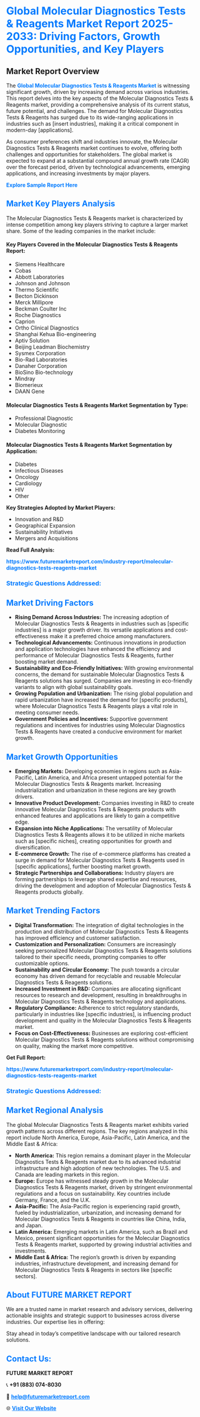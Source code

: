 <h1 style="color: #007BFF;">Global Molecular Diagnostics Tests & Reagents Market Report 2025-2033: Driving Factors, Growth Opportunities, and Key Players</h1>

<section id="overview">
<h2>Market Report Overview</h2>
<p>The <a href="https://www.futuremarketreport.com/industry-report/molecular-diagnostics-tests-reagents-market" style="color: #007BFF; text-decoration: none;"><strong>Global Molecular Diagnostics Tests & Reagents Market</strong></a> is witnessing significant growth, driven by increasing demand across various industries. This report delves into the key aspects of the Molecular Diagnostics Tests & Reagents market, providing a comprehensive analysis of its current status, future potential, and challenges. The demand for Molecular Diagnostics Tests & Reagents has surged due to its wide-ranging applications in industries such as [insert industries], making it a critical component in modern-day [applications].</p>
<p>As consumer preferences shift and industries innovate, the Molecular Diagnostics Tests & Reagents market continues to evolve, offering both challenges and opportunities for stakeholders. The global market is expected to expand at a substantial compound annual growth rate (CAGR) over the forecast period, driven by technological advancements, emerging applications, and increasing investments by major players.</p>
</section>

<section id="overview">
<p><a href="https://www.futuremarketreport.com/request-sample/reportId=78236" style="color: #007BFF; text-decoration: none;"><strong>Explore Sample Report Here</strong></a></p>
</section>

<section id="key-players">
<h2 style="color: #007BFF;">Market Key Players Analysis</h2>
<p>The Molecular Diagnostics Tests & Reagents market is characterized by intense competition among key players striving to capture a larger market share. Some of the leading companies in the market include:</p>
<h4>Key Players Covered in the Molecular Diagnostics Tests & Reagents Report:</h4>
<ul><li>Siemens Healthcare</li><li>Cobas</li><li>Abbott Laboratories</li><li>Johnson and Johnson</li><li>Thermo Scientific</li><li>Becton Dickinson</li><li>Merck Millipore</li><li>Beckman Coulter Inc</li><li>Roche Diagnostics</li><li>Caprion</li><li>Ortho Clinical Diagnostics</li><li>Shanghai Kehua Bio-engineering</li><li>Aptiv Solution</li><li>Beijing Leadman Biochemistry</li><li>Sysmex Corporation</li><li>Bio-Rad Laboratories</li><li>Danaher Corporation</li><li>BioSino Bio-technology</li><li>Mindray</li><li>Biomerieux</li><li>DAAN Gene</li></ul>
<h4>Molecular Diagnostics Tests & Reagents Market Segmentation by Type:</h4>
<ul><li>Professional Diagnostic</li><li>Molecular Diagnostic</li><li>Diabetes Monitoring</li></ul>

<h4>Molecular Diagnostics Tests & Reagents Market Segmentation by Application:</h4>
<ul><li>Diabetes</li><li>Infectious Diseases</li><li>Oncology</li><li>Cardiology</li><li>HIV</li><li>Other</li></ul>
<p><strong>Key Strategies Adopted by Market Players:</strong></p>
<ul>
<li>Innovation and R&D</li>
<li>Geographical Expansion</li>
<li>Sustainability Initiatives</li>
<li>Mergers and Acquisitions</li>
</ul>
</section>

<section>
<p><strong>Read Full Analysis: </strong></p><a href="https://www.futuremarketreport.com/industry-report/molecular-diagnostics-tests-reagents-market" style="color: #007BFF; text-decoration: none;"><strong>https://www.futuremarketreport.com/industry-report/molecular-diagnostics-tests-reagents-market</strong></a>
<h3 style="color: #007BFF;">Strategic Questions Addressed:</h3>
</section>

<section id="driving-factors">
<h2 style="color: #007BFF;">Market Driving Factors</h2>
<ul>
<li><strong>Rising Demand Across Industries:</strong> The increasing adoption of Molecular Diagnostics Tests & Reagents in industries such as [specific industries] is a major growth driver. Its versatile applications and cost-effectiveness make it a preferred choice among manufacturers.</li>
<li><strong>Technological Advancements:</strong> Continuous innovations in production and application technologies have enhanced the efficiency and performance of Molecular Diagnostics Tests & Reagents, further boosting market demand.</li>
<li><strong>Sustainability and Eco-Friendly Initiatives:</strong> With growing environmental concerns, the demand for sustainable Molecular Diagnostics Tests & Reagents solutions has surged. Companies are investing in eco-friendly variants to align with global sustainability goals.</li>
<li><strong>Growing Population and Urbanization:</strong> The rising global population and rapid urbanization have increased the demand for [specific products], where Molecular Diagnostics Tests & Reagents plays a vital role in meeting consumer needs.</li>
<li><strong>Government Policies and Incentives:</strong> Supportive government regulations and incentives for industries using Molecular Diagnostics Tests & Reagents have created a conducive environment for market growth.</li>
</ul>
</section>

<section id="growth-opportunities">
<h2 style="color: #007BFF;">Market Growth Opportunities</h2>
<ul>
<li><strong>Emerging Markets:</strong> Developing economies in regions such as Asia-Pacific, Latin America, and Africa present untapped potential for the Molecular Diagnostics Tests & Reagents market. Increasing industrialization and urbanization in these regions are key growth drivers.</li>
<li><strong>Innovative Product Development:</strong> Companies investing in R&D to create innovative Molecular Diagnostics Tests & Reagents products with enhanced features and applications are likely to gain a competitive edge.</li>
<li><strong>Expansion into Niche Applications:</strong> The versatility of Molecular Diagnostics Tests & Reagents allows it to be utilized in niche markets such as [specific niches], creating opportunities for growth and diversification.</li>
<li><strong>E-commerce Growth:</strong> The rise of e-commerce platforms has created a surge in demand for Molecular Diagnostics Tests & Reagents used in [specific applications], further boosting market growth.</li>
<li><strong>Strategic Partnerships and Collaborations:</strong> Industry players are forming partnerships to leverage shared expertise and resources, driving the development and adoption of Molecular Diagnostics Tests & Reagents products globally.</li>
</ul>
</section>

<section id="trending-factors">
<h2 style="color: #007BFF;">Market Trending Factors</h2>
<ul>
<li><strong>Digital Transformation:</strong> The integration of digital technologies in the production and distribution of Molecular Diagnostics Tests & Reagents has improved efficiency and customer satisfaction.</li>
<li><strong>Customization and Personalization:</strong> Consumers are increasingly seeking personalized Molecular Diagnostics Tests & Reagents solutions tailored to their specific needs, prompting companies to offer customizable options.</li>
<li><strong>Sustainability and Circular Economy:</strong> The push towards a circular economy has driven demand for recyclable and reusable Molecular Diagnostics Tests & Reagents solutions.</li>
<li><strong>Increased Investment in R&D:</strong> Companies are allocating significant resources to research and development, resulting in breakthroughs in Molecular Diagnostics Tests & Reagents technology and applications.</li>
<li><strong>Regulatory Compliance:</strong> Adherence to strict regulatory standards, particularly in industries like [specific industries], is influencing product development and quality in the Molecular Diagnostics Tests & Reagents market.</li>
<li><strong>Focus on Cost-Effectiveness:</strong> Businesses are exploring cost-efficient Molecular Diagnostics Tests & Reagents solutions without compromising on quality, making the market more competitive.</li>
</ul>
</section>

<section>
<p><strong>Get Full Report: </strong></p><a href="https://www.futuremarketreport.com/industry-report/molecular-diagnostics-tests-reagents-market" style="color: #007BFF; text-decoration: none;"><strong>https://www.futuremarketreport.com/industry-report/molecular-diagnostics-tests-reagents-market</strong></a>
<h3 style="color: #007BFF;">Strategic Questions Addressed:</h3>
</section>


<section id="regional-analysis">
<h2 style="color: #007BFF;">Market Regional Analysis</h2>
<p>The global Molecular Diagnostics Tests & Reagents market exhibits varied growth patterns across different regions. The key regions analyzed in this report include North America, Europe, Asia-Pacific, Latin America, and the Middle East & Africa:</p>
<ul>
<li><strong>North America:</strong> This region remains a dominant player in the Molecular Diagnostics Tests & Reagents market due to its advanced industrial infrastructure and high adoption of new technologies. The U.S. and Canada are leading markets in this region.</li>
<li><strong>Europe:</strong> Europe has witnessed steady growth in the Molecular Diagnostics Tests & Reagents market, driven by stringent environmental regulations and a focus on sustainability. Key countries include Germany, France, and the U.K.</li>
<li><strong>Asia-Pacific:</strong> The Asia-Pacific region is experiencing rapid growth, fueled by industrialization, urbanization, and increasing demand for Molecular Diagnostics Tests & Reagents in countries like China, India, and Japan.</li>
<li><strong>Latin America:</strong> Emerging markets in Latin America, such as Brazil and Mexico, present significant opportunities for the Molecular Diagnostics Tests & Reagents market, supported by growing industrial activities and investments.</li>
<li><strong>Middle East & Africa:</strong> The region’s growth is driven by expanding industries, infrastructure development, and increasing demand for Molecular Diagnostics Tests & Reagents in sectors like [specific sectors].</li>
</ul>
</section>

<footer>
<h2 style="color: #007BFF;">About FUTURE MARKET REPORT</h2>
<p>We are a trusted name in market research and advisory services, delivering actionable insights and strategic support to businesses across diverse industries. Our expertise lies in offering:</p>

<p>Stay ahead in today’s competitive landscape with our tailored research solutions.</p>

<h2 style="color: #007BFF;">Contact Us:</h2>
<p><strong>FUTURE MARKET REPORT</strong></p>
<p>📞 <strong>+91 (883) 074-8030</strong></p>
<p>📧 <strong><a href="mailto:help@futuremarketreport.com" style="color: #007BFF;">help@futuremarketreport.com</a></strong></p>
<p>🌐 <strong><a href="https://www.futuremarketreport.com/" style="color: #007BFF;">Visit Our Website</a></strong></p>
</footer>